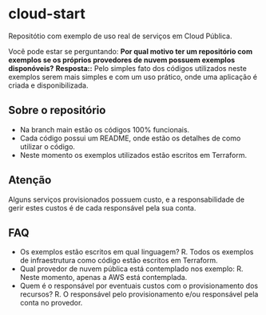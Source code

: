 # cloud-start
Repositótio com exemplo de uso real de serviços em Cloud Pública.

Você pode estar se perguntando: **Por qual motivo ter um repositório com exemplos se os próprios provedores de nuvem possuem exemplos disponóveis?** __Resposta::__ Pelo simples fato dos códigos utilizados neste exemplos serem mais simples e com um uso prático, onde uma aplicação é criada e disponibilizada.

## Sobre o repositório
- Na branch main estão os códigos 100% funcionais.
- Cada código possui um README, onde estão os detalhes de como utilizar o código.
- Neste momento os exemplos utilizados estão escritos em Terraform.

## Atenção
Alguns serviços provisionados possuem custo, e a responsabilidade de gerir estes custos é de cada responsável pela sua conta.

## FAQ
- Os exemplos estão escritos em qual linguagem?
	R. Todos os exemplos de infraestrutura como código estão escritos em Terraform.
- Qual provedor de nuvem pública está contemplado nos exemplo:
	R. Neste momento, apenas a AWS está contemplada.
- Quem é o responsável por eventuais custos com o provisionamento dos recursos?
	R. O responsável pelo provisionamento e/ou responsável pela conta no provedor.
